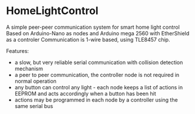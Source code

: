 # HomeLightControl
A simple peer-peer communication system for smart home light control
Based on Arduino-Nano as nodes and Arduino mega 2560 with EtherShield as a controler
Communication is 1-wire based, using TLE8457 chip. 


Features:
 - a slow, but very reliable serial communication with collision detection mechanism
 - a peer to peer communication, the controller node is not required in normal operation
 - any button can control any light - each node keeps a list of actions in EEPROM and acts accordingly when a button has been hit
 - actions may be programmed in each node by a controller using the same serial bus
